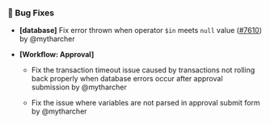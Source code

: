 ### 🐛 Bug Fixes

- **[database]** Fix error thrown when operator `$in` meets `null` value ([#7610](https://github.com/nocobase/nocobase/pull/7610)) by @mytharcher

- **[Workflow: Approval]**
  - Fix the transaction timeout issue caused by transactions not rolling back properly when database errors occur after approval submission by @mytharcher

  - Fix the issue where variables are not parsed in approval submit form by @mytharcher


